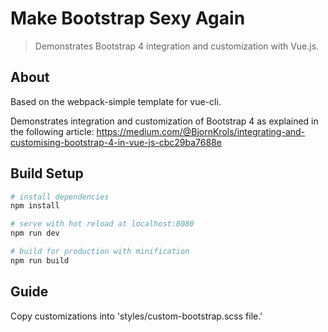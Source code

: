 # Make Bootstrap Sexy Again

> Demonstrates Bootstrap 4 integration and customization with Vue.js.

## About
Based on the webpack-simple template for vue-cli.

Demonstrates integration and customization of Bootstrap 4 as explained in the following article: https://medium.com/@BjornKrols/integrating-and-customising-bootstrap-4-in-vue-js-cbc29ba7688e

## Build Setup

``` bash
# install dependencies
npm install

# serve with hot reload at localhost:8080
npm run dev

# build for production with minification
npm run build
```

## Guide
Copy customizations into 'styles/custom-bootstrap.scss file.'
